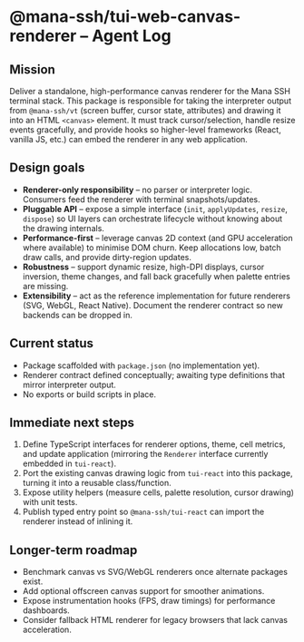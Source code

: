 # @mana-ssh/tui-web-canvas-renderer – Agent Log

## Mission

Deliver a standalone, high-performance canvas renderer for the Mana SSH terminal stack. This package is responsible for taking the interpreter output from `@mana-ssh/vt` (screen buffer, cursor state, attributes) and drawing it into an HTML `<canvas>` element. It must track cursor/selection, handle resize events gracefully, and provide hooks so higher-level frameworks (React, vanilla JS, etc.) can embed the renderer in any web application.

## Design goals

- **Renderer-only responsibility** – no parser or interpreter logic. Consumers feed the renderer with terminal snapshots/updates.
- **Pluggable API** – expose a simple interface (`init`, `applyUpdates`, `resize`, `dispose`) so UI layers can orchestrate lifecycle without knowing about the drawing internals.
- **Performance-first** – leverage canvas 2D context (and GPU acceleration where available) to minimise DOM churn. Keep allocations low, batch draw calls, and provide dirty-region updates.
- **Robustness** – support dynamic resize, high-DPI displays, cursor inversion, theme changes, and fall back gracefully when palette entries are missing.
- **Extensibility** – act as the reference implementation for future renderers (SVG, WebGL, React Native). Document the renderer contract so new backends can be dropped in.

## Current status

- Package scaffolded with `package.json` (no implementation yet).
- Renderer contract defined conceptually; awaiting type definitions that mirror interpreter output.
- No exports or build scripts in place.

## Immediate next steps

1. Define TypeScript interfaces for renderer options, theme, cell metrics, and update application (mirroring the `Renderer` interface currently embedded in `tui-react`).
2. Port the existing canvas drawing logic from `tui-react` into this package, turning it into a reusable class/function.
3. Expose utility helpers (measure cells, palette resolution, cursor drawing) with unit tests.
4. Publish typed entry point so `@mana-ssh/tui-react` can import the renderer instead of inlining it.

## Longer-term roadmap

- Benchmark canvas vs SVG/WebGL renderers once alternate packages exist.
- Add optional offscreen canvas support for smoother animations.
- Expose instrumentation hooks (FPS, draw timings) for performance dashboards.
- Consider fallback HTML renderer for legacy browsers that lack canvas acceleration.
